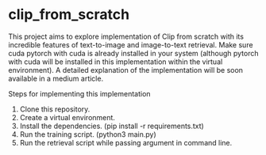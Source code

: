 # clip_from_scratch

This project aims to explore implementation of Clip from scratch with its incredible features of text-to-image and image-to-text retrieval. Make sure cuda pytorch with cuda is already installed in your system (although pytorch with cuda will be installed in this implementation within the virtual environment). A detailed explanation of the implementation will be soon available in a medium article.

Steps for implementing this implementation
1. Clone this repository.
2. Create a virtual environment.
3. Install the dependencies. (pip install -r requirements.txt)
4. Run the training script. (python3 main.py)
5. Run the retrieval script while passing argument in command line.
